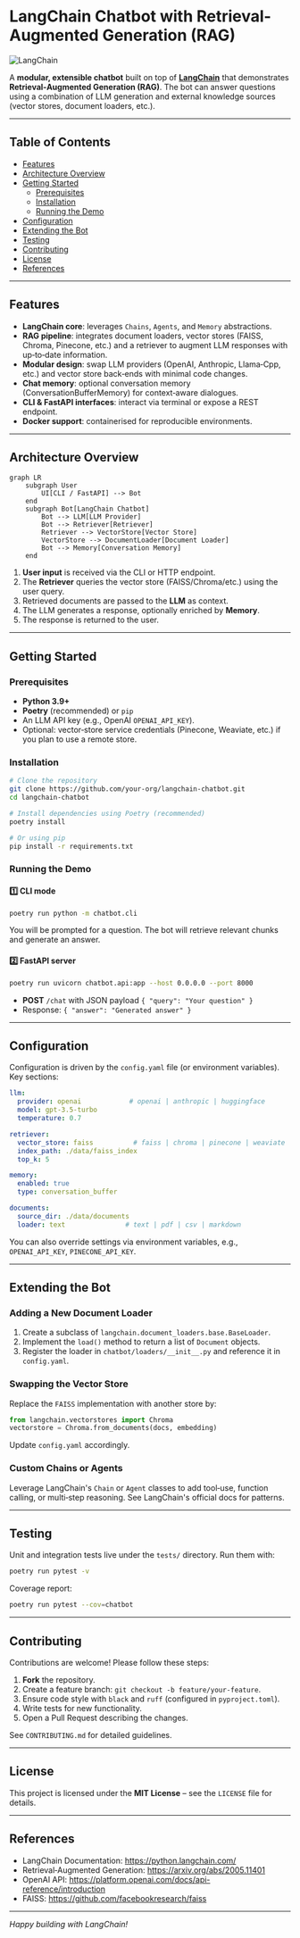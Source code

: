 # LangChain Chatbot with Retrieval-Augmented Generation (RAG)

![LangChain](https://raw.githubusercontent.com/langchain-ai/langchain/master/docs/assets/logo.png)

A **modular, extensible chatbot** built on top of **[LangChain](https://github.com/langchain-ai/langchain)** that demonstrates **Retrieval‑Augmented Generation (RAG)**.  The bot can answer questions using a combination of LLM generation and external knowledge sources (vector stores, document loaders, etc.).

---

## Table of Contents

- [Features](#features)
- [Architecture Overview](#architecture-overview)
- [Getting Started](#getting-started)
  - [Prerequisites](#prerequisites)
  - [Installation](#installation)
  - [Running the Demo](#running-the-demo)
- [Configuration](#configuration)
- [Extending the Bot](#extending-the-bot)
- [Testing](#testing)
- [Contributing](#contributing)
- [License](#license)
- [References](#references)

---

## Features

- **LangChain core**: leverages `Chains`, `Agents`, and `Memory` abstractions.
- **RAG pipeline**: integrates document loaders, vector stores (FAISS, Chroma, Pinecone, etc.) and a retriever to augment LLM responses with up‑to‑date information.
- **Modular design**: swap LLM providers (OpenAI, Anthropic, Llama‑Cpp, etc.) and vector store back‑ends with minimal code changes.
- **Chat memory**: optional conversation memory (ConversationBufferMemory) for context‑aware dialogues.
- **CLI & FastAPI interfaces**: interact via terminal or expose a REST endpoint.
- **Docker support**: containerised for reproducible environments.

---

## Architecture Overview

```mermaid
graph LR
    subgraph User
        UI[CLI / FastAPI] --> Bot
    end
    subgraph Bot[LangChain Chatbot]
        Bot --> LLM[LLM Provider]
        Bot --> Retriever[Retriever]
        Retriever --> VectorStore[Vector Store]
        VectorStore --> DocumentLoader[Document Loader]
        Bot --> Memory[Conversation Memory]
    end
```

1. **User input** is received via the CLI or HTTP endpoint.
2. The **Retriever** queries the vector store (FAISS/Chroma/etc.) using the user query.
3. Retrieved documents are passed to the **LLM** as context.
4. The LLM generates a response, optionally enriched by **Memory**.
5. The response is returned to the user.

---

## Getting Started

### Prerequisites

- **Python 3.9+**
- **Poetry** (recommended) or `pip`
- An LLM API key (e.g., OpenAI `OPENAI_API_KEY`).
- Optional: vector‑store service credentials (Pinecone, Weaviate, etc.) if you plan to use a remote store.

### Installation

```bash
# Clone the repository
git clone https://github.com/your-org/langchain-chatbot.git
cd langchain-chatbot

# Install dependencies using Poetry (recommended)
poetry install

# Or using pip
pip install -r requirements.txt
```

### Running the Demo

#### 1️⃣ CLI mode

```bash
poetry run python -m chatbot.cli
```

You will be prompted for a question. The bot will retrieve relevant chunks and generate an answer.

#### 2️⃣ FastAPI server

```bash
poetry run uvicorn chatbot.api:app --host 0.0.0.0 --port 8000
```

- **POST** `/chat` with JSON payload `{ "query": "Your question" }`
- Response: `{ "answer": "Generated answer" }`

---

## Configuration

Configuration is driven by the `config.yaml` file (or environment variables). Key sections:

```yaml
llm:
  provider: openai            # openai | anthropic | huggingface
  model: gpt-3.5-turbo
  temperature: 0.7

retriever:
  vector_store: faiss          # faiss | chroma | pinecone | weaviate
  index_path: ./data/faiss_index
  top_k: 5

memory:
  enabled: true
  type: conversation_buffer

documents:
  source_dir: ./data/documents
  loader: text               # text | pdf | csv | markdown
```

You can also override settings via environment variables, e.g., `OPENAI_API_KEY`, `PINECONE_API_KEY`.

---

## Extending the Bot

### Adding a New Document Loader

1. Create a subclass of `langchain.document_loaders.base.BaseLoader`.
2. Implement the `load()` method to return a list of `Document` objects.
3. Register the loader in `chatbot/loaders/__init__.py` and reference it in `config.yaml`.

### Swapping the Vector Store

Replace the `FAISS` implementation with another store by:

```python
from langchain.vectorstores import Chroma
vectorstore = Chroma.from_documents(docs, embedding)
```

Update `config.yaml` accordingly.

### Custom Chains or Agents

Leverage LangChain's `Chain` or `Agent` classes to add tool‑use, function calling, or multi‑step reasoning.  See LangChain's official docs for patterns.

---

## Testing

Unit and integration tests live under the `tests/` directory. Run them with:

```bash
poetry run pytest -v
```

Coverage report:

```bash
poetry run pytest --cov=chatbot
```

---

## Contributing

Contributions are welcome! Please follow these steps:

1. **Fork** the repository.
2. Create a feature branch: `git checkout -b feature/your-feature`.
3. Ensure code style with `black` and `ruff` (configured in `pyproject.toml`).
4. Write tests for new functionality.
5. Open a Pull Request describing the changes.

See `CONTRIBUTING.md` for detailed guidelines.

---

## License

This project is licensed under the **MIT License** – see the `LICENSE` file for details.

---

## References

- LangChain Documentation: https://python.langchain.com/
- Retrieval‑Augmented Generation: https://arxiv.org/abs/2005.11401
- OpenAI API: https://platform.openai.com/docs/api-reference/introduction
- FAISS: https://github.com/facebookresearch/faiss

---

*Happy building with LangChain!*